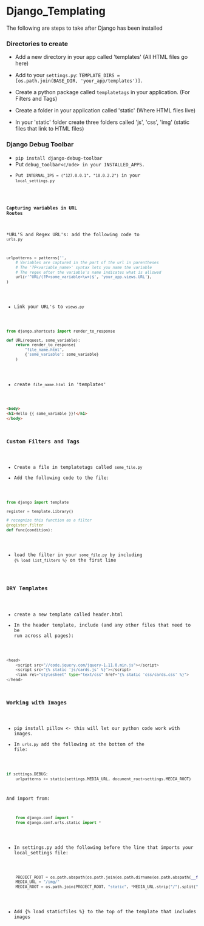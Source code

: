 # Django_Templating

The following are steps to take after Django has been installed

### Directories to create
* Add a new directory in your app called 'templates' (All HTML files go here)
* Add to your <code>settings.py</code>: <code>TEMPLATE_DIRS = [os.path.join(BASE_DIR, 'your_app/templates')]. </code>

* Create a python package called <code>templatetags</code> in your application. (For Filters and Tags)

* Create a folder in your application called 'static' (Where HTML files live)
* In your 'static' folder create three folders called 'js', 'css', 'img' (static files that link to HTML files)


### Django Debug Toolbar
* <code>pip install django-debug-toolbar</code>
* Put <code>debug_toolbar<c/ode> in your INSTALLED_APPS.
* Put <code>INTERNAL_IPS = ("127.0.0.1", "10.0.2.2")</code> in your <code>local_settings.py</code>

#### Capturing variables in URL Routes
*URL'S and Regex URL's: add the following code to <code>urls.py</code>
````python 
urlpatterns = patterns('',
    # Variables are captured in the part of the url in parentheses
    # The '?P<variable_name>' syntax lets you name the variable
    # The regex after the variable's name indicates what is allowed
    url(r'^URL/(?P<some_variable>\w+)$', 'your_app.views.URL'),
)
````
* Link your URL's to <code>views.py</code>
````python
from django.shortcuts import render_to_response

def URL(request, some_variable):
    return render_to_response(
        "file_name.html",
        {'some_variable': some_variable}
    )
````
* create <code>file_name.html</code> in 'templates'
````HTML
<body>
<h1>Hello {{ some_variable }}!</h1>
</body>
````
### Custom Filters and Tags
* Create a file in templatetags called <code>some_file.py</code>
* Add the following code to the file:
````python 
from django import template

register = template.Library()

# recognize this function as a filter
@register.filter
def func(condition):
````
* load the filter in your <code>some_file.py</code> by including <code>{% load list_filters %}</code> on the first line

### DRY Templates

* create a new template called header.html
* In the header template, include (and any other files that need to be run across all pages):
````python
<head>
    <script src="//code.jquery.com/jquery-1.11.0.min.js"></script>
    <script src="{% static 'js/cards.js' %}"></script>
    <link rel="stylesheet" type="text/css" href="{% static 'css/cards.css' %}">
</head>
````


### Working with Images
* pip install pillow <- this will let our python code work with images.
* In <code>urls.py</code> add the following at the bottom of the file:
````python
if settings.DEBUG:
    urlpatterns += static(settings.MEDIA_URL, document_root=settings.MEDIA_ROOT)
````
And import from:
````python
    from django.conf import *
    from django.conf.urls.static import *
````

* In settings.py add the following before the line that imports your local_settings file:
````python
    PROJECT_ROOT = os.path.abspath(os.path.join(os.path.dirname(os.path.abspath(__file__)), '..'))
    MEDIA_URL = "/img/"
    MEDIA_ROOT = os.path.join(PROJECT_ROOT, "static", *MEDIA_URL.strip("/").split("/"))
````
* Add {% load staticfiles %} to the top of the template that includes images


